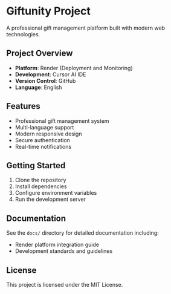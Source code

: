 # Giftunity Project

A professional gift management platform built with modern web technologies.

## Project Overview

- **Platform**: Render (Deployment and Monitoring)
- **Development**: Cursor AI IDE
- **Version Control**: GitHub
- **Language**: English

## Features

- Professional gift management system
- Multi-language support
- Modern responsive design
- Secure authentication
- Real-time notifications

## Getting Started

1. Clone the repository
2. Install dependencies
3. Configure environment variables
4. Run the development server

## Documentation

See the `docs/` directory for detailed documentation including:
- Render platform integration guide
- Development standards and guidelines

## License

This project is licensed under the MIT License.

